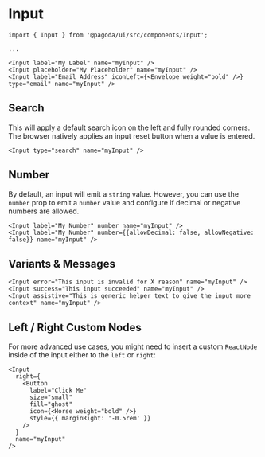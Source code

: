 # Input

```tsx
import { Input } from '@pagoda/ui/src/components/Input';

...

<Input label="My Label" name="myInput" />
<Input placeholder="My Placeholder" name="myInput" />
<Input label="Email Address" iconLeft={<Envelope weight="bold" />} type="email" name="myInput" />
```

## Search

This will apply a default search icon on the left and fully rounded corners. The browser natively applies an input reset button when a value is entered.

```tsx
<Input type="search" name="myInput" />
```

## Number

By default, an input will emit a `string` value. However, you can use the `number` prop to emit a `number` value and configure if decimal or negative numbers are allowed.

```tsx
<Input label="My Number" number name="myInput" />
<Input label="My Number" number={{allowDecimal: false, allowNegative: false}} name="myInput" />
```

## Variants & Messages

```tsx
<Input error="This input is invalid for X reason" name="myInput" />
<Input success="This input succeeded" name="myInput" />
<Input assistive="This is generic helper text to give the input more context" name="myInput" />
```

## Left / Right Custom Nodes

For more advanced use cases, you might need to insert a custom `ReactNode` inside of the input either to the `left` or `right`:

```tsx
<Input
  right={
    <Button
      label="Click Me"
      size="small"
      fill="ghost"
      icon={<Horse weight="bold" />}
      style={{ marginRight: '-0.5rem' }}
    />
  }
  name="myInput"
/>
```

